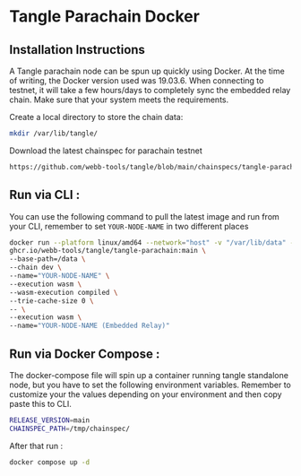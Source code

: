 # Tangle Parachain Docker

## Installation Instructions

A Tangle parachain node can be spun up quickly using Docker. At the time of writing, the Docker version used was 19.03.6. When connecting to testnet, it will take a few hours/days to completely sync the embedded relay chain. Make sure that your system meets the requirements.

Create a local directory to store the chain data:

```bash
mkdir /var/lib/tangle/
```

Download the latest chainspec for parachain testnet

```bash
https://github.com/webb-tools/tangle/blob/main/chainspecs/tangle-parachain.json
```

## Run via CLI :

You can use the following command to pull the latest image and run from your CLI, remember to set `YOUR-NODE-NAME` in two different places

```bash
docker run --platform linux/amd64 --network="host" -v "/var/lib/data" --entrypoint ./tangle-parachain \
ghcr.io/webb-tools/tangle/tangle-parachain:main \
--base-path=/data \
--chain dev \
--name="YOUR-NODE-NAME" \
--execution wasm \
--wasm-execution compiled \
--trie-cache-size 0 \
-- \
--execution wasm \
--name="YOUR-NODE-NAME (Embedded Relay)"
```

## Run via Docker Compose :

The docker-compose file will spin up a container running tangle standalone node, but you have to set the following environment variables.
Remember to customize your the values depending on your environment and then copy paste this to CLI.

```bash
RELEASE_VERSION=main
CHAINSPEC_PATH=/tmp/chainspec/
```

After that run :

```bash
docker compose up -d
```